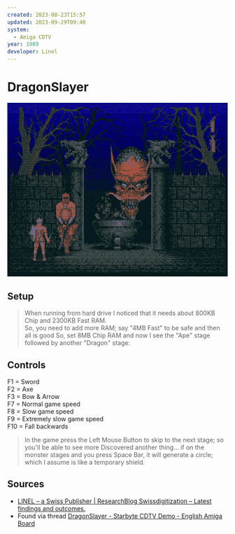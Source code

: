 ```yaml
---
created: 2023-08-23T15:57
updated: 2023-09-29T09:40
system:
  - Amiga CDTV
year: 1989
developer: Linel
---
```

# DragonSlayer
![](assets/dragonslayer-screenshot.png)

## Setup
> When running from hard drive I noticed that it needs about 800KB Chip and 2300KB Fast RAM.  
> So, you need to add more RAM; say "4MB Fast" to be safe and then all is good
> So, set 8MB Chip RAM and now I see the "Ape" stage followed by another "Dragon" stage:

## Controls
F1 = Sword  
F2 = Axe  
F3 = Bow & Arrow  
F7 = Normal game speed  
F8 = Slow game speed  
F9 = Extremely slow game speed  
F10 = Fall backwards

> In the game press the Left Mouse Button to skip to the next stage; so you'll be able to see more
> Discovered another thing... if on the monster stages and you press Space Bar, it will generate a circle; which I assume is like a temporary shield.

## Sources
- [LINEL – a Swiss Publisher | ResearchBlog Swissdigitization – Latest findings and outcomes.](https://research.swissdigitization.ch/?p=613)
- Found via thread [DragonSlayer - Starbyte CDTV Demo - English Amiga Board](https://eab.abime.net/showthread.php?t=102400)